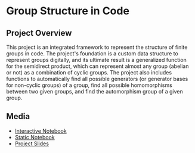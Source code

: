 # Group Structure in Code

## Project Overview

This project is an integrated framework to represent the structure of finite groups in code. The project's foundation is a custom data structure to represent groups digitally, and its ultimate result is a generalized function for the semidirect product, which can represent almost any group (abelian or not) as a combination of cyclic groups. The project also includes functions to automatically find all possible generators (or generator bases for non-cyclic groups) of a group, find all possible homomorphisms between two given groups, and find the automorphism group of a given group.

## Media

<ul>
  <li><a href="https://colab.research.google.com/drive/1ajnb7prrM6Msy1LQjirGfn2bT-XHCASx">Interactive Notebook</a></li>
  <li><a href="https://github.com/rohanchanani/group-structure-in-code/blob/main/Group_Structure_in_Code.ipynb">Static Notebook</a></li>
  <li><a href="https://github.com/rohanchanani/group-structure-in-code/blob/main/Group%20Structure%20in%20Code.pdf">Project Slides</a></li>
</ul>
